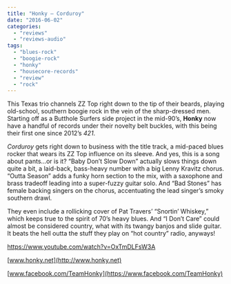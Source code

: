 ```yaml
---
title: "Honky – Corduroy"
date: "2016-06-02"
categories: 
  - "reviews"
  - "reviews-audio"
tags: 
  - "blues-rock"
  - "boogie-rock"
  - "honky"
  - "housecore-records"
  - "review"
  - "rock"
---
```


This Texas trio channels ZZ Top right down to the tip of their beards, playing old-school, southern boogie rock in the vein of the sharp-dressed men. Starting off as a Butthole Surfers side project in the mid-90’s, **Honky** now have a handful of records under their novelty belt buckles, with this being their first one since 2012’s _421_.

_Corduroy_ gets right down to business with the title track, a mid-paced blues rocker that wears its ZZ Top influence on its sleeve. And yes, this is a song about pants…or is it? “Baby Don’t Slow Down” actually slows things down quite a bit, a laid-back, bass-heavy number with a big Lenny Kravitz chorus. “Outta Season” adds a funky horn section to the mix, with a saxophone and brass tradeoff leading into a super-fuzzy guitar solo. And “Bad Stones” has female backing singers on the chorus, accentuating the lead singer’s smoky southern drawl.

They even include a rollicking cover of Pat Travers’ “Snortin’ Whiskey,” which keeps true to the spirit of 70’s heavy blues. And “I Don’t Care” could almost be considered country, what with its twangy banjos and slide guitar. It beats the hell outta the stuff they play on “hot country” radio, anyways!

https://www.youtube.com/watch?v=OxTmDLFsW3A

[www.honky.net](http://www.honky.net)

[www.facebook.com/TeamHonky](https://www.facebook.com/TeamHonky)
